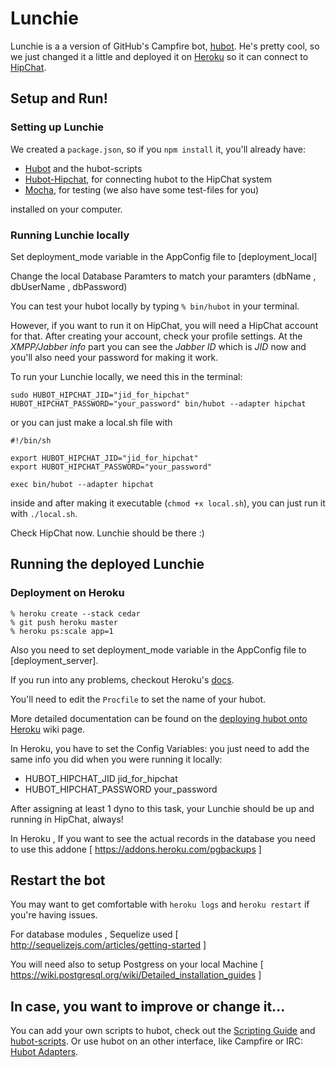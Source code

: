 # Lunchie

Lunchie is a a version of GitHub's Campfire bot, [hubot](https://hubot.github.com/). He's pretty cool, so we just changed it a little and deployed it on [Heroku](http://www.heroku.com) so it can connect to [HipChat](https://www.hipchat.com/).

## Setup and Run!

### Setting up Lunchie

We created a `package.json`, so if you `npm install` it, you'll already have:

- [Hubot](https://hubot.github.com/) and the hubot-scripts
- [Hubot-Hipchat](https://github.com/hipchat/hubot-hipchat), for connecting hubot to the HipChat system
- [Mocha](http://visionmedia.github.io/mocha/), for testing (we also have some test-files for you)

installed on your computer.

### Running Lunchie locally

Set deployment_mode variable in the AppConfig file to [deployment_local] 

Change the local Database Paramters to match your paramters (dbName , dbUserName , dbPassword)

You can test your hubot locally by typing `% bin/hubot` in your terminal.

However, if you want to run it on HipChat, you will need a HipChat account for that. After creating your account, check your profile settings. At the *XMPP/Jabber info* part you can see the *Jabber ID* which is *JID* now and you'll also need your password for making it work.

To run your Lunchie locally, we need this in the terminal:

    sudo HUBOT_HIPCHAT_JID="jid_for_hipchat" HUBOT_HIPCHAT_PASSWORD="your_password" bin/hubot --adapter hipchat

or you can just make a local.sh file with

    #!/bin/sh

    export HUBOT_HIPCHAT_JID="jid_for_hipchat"
    export HUBOT_HIPCHAT_PASSWORD="your_password"

    exec bin/hubot --adapter hipchat

inside and after making it executable (`chmod +x local.sh`), you can just run it with `./local.sh`.

Check HipChat now. Lunchie should be there :)

## Running the deployed Lunchie

### Deployment on Heroku

    % heroku create --stack cedar
    % git push heroku master
    % heroku ps:scale app=1

Also you need to set deployment_mode variable in the AppConfig file to [deployment_server].

If you run into any problems, checkout Heroku's [docs](https://devcenter.heroku.com/articles/getting-started-with-nodejs-o).

You'll need to edit the `Procfile` to set the name of your hubot.

More detailed documentation can be found on the
[deploying hubot onto Heroku](https://github.com/github/hubot/blob/master/docs/deploying/heroku.md) wiki page.

In Heroku, you have to set the Config Variables: you just need to add the same info you did when you were running it locally:

- HUBOT_HIPCHAT_JID      jid_for_hipchat
- HUBOT_HIPCHAT_PASSWORD your_password

After assigning at least 1 dyno to this task, your Lunchie should be up and running in HipChat, always!

In Heroku , If you want to see the actual records in the database you need to use this addone [ https://addons.heroku.com/pgbackups ] 

## Restart the bot

You may want to get comfortable with `heroku logs` and `heroku restart`
if you're having issues.


For database modules , Sequelize used [ http://sequelizejs.com/articles/getting-started ]

You will need also to setup Postgress on your local Machine [ https://wiki.postgresql.org/wiki/Detailed_installation_guides ]

## In case, you want to improve or change it...

You can add your own scripts to hubot, check out the [Scripting Guide](https://github.com/github/hubot/blob/master/docs/scripting.md) and [hubot-scripts](https://github.com/github/hubot-scripts).
Or use hubot on an other interface, like Campfire or IRC: [Hubot Adapters](https://github.com/github/hubot/blob/master/docs/adapters.md).
